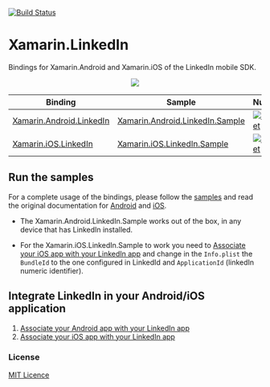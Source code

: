 [![Build Status](https://www.bitrise.io/app/c682a090b3a7c1e7/status.svg?token=_xbX7Yn9LEMHfOFB2kMzng&branch=master)](https://www.bitrise.io/app/c682a090b3a7c1e7)

Xamarin.LinkedIn
===================

Bindings for Xamarin.Android and Xamarin.iOS of the LinkedIn mobile SDK.

<p align="center">
<img src="https://github.com/jzeferino/Xamarin.LinkedIn/blob/master/art/icon.png"/>
</p>

| Binding                                     | Sample                                            | NuGet                                     |
|---------------------------------------------|---------------------------------------------------|-------------------------------------------|
| [Xamarin.Android.LinkedIn][binding-android] | [Xamarin.Android.LinkedIn.Sample][android-sample] | [![NuGet](https://img.shields.io/nuget/v/Xamarin.Android.LinkedIn.svg?label=NuGet)](https://www.nuget.org/packages/Xamarin.Android.LinkedIn/) |
| [Xamarin.iOS.LinkedIn][binding-ios]         | [Xamarin.iOS.LinkedIn.Sample][ios-sample]         | [![NuGet](https://img.shields.io/nuget/v/Xamarin.iOS.LinkedIn.svg?label=NuGet)](https://www.nuget.org/packages/Xamarin.iOS.LinkedIn/)         |

## Run the samples

For a complete usage of the bindings, please follow the [samples][samples] and read the original documentation for [Android][docs-sdk-android] and [iOS][docs-sdk-ios].

* The Xamarin.Android.LinkedIn.Sample works out of the box, in any device that has LinkedIn installed.

* For the Xamarin.iOS.LinkedIn.Sample to work you need to [Associate your iOS app with your LinkedIn app](docs/associate-ios.md) and change in the `Info.plist` the `BundleId` to the one configured in LinkedId and `ApplicationId` (linkedIn numeric identifier).

## Integrate LinkedIn in your Android/iOS application

1. [Associate your Android app with your LinkedIn app](docs/associate-android.md)
2. [Associate your iOS app with your LinkedIn app](docs/associate-ios.md)

[docs-sdk-android]: https://developer.linkedin.com/docs/android-sdk
[docs-sdk-ios]: https://developer.linkedin.com/docs/ios-sdk
[docs-understanding]: https://developer.linkedin.com/docs/ios-sdk-auth#ux
[binding-android]: src/Xamarin.Android.LinkedIn/
[binding-ios]: src/Xamarin.iOS.LinkedIn/
[android-sample]: src/samples/Xamarin.Android.LinkedIn.Sample/
[ios-sample]: src/samples/Xamarin.iOS.LinkedIn.Sample/
[samples]: src/samples/

### License
[MIT Licence](LICENSE) 
